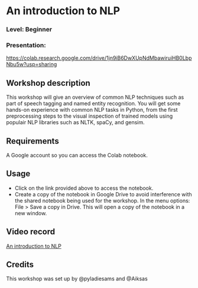 
# An introduction to NLP
### Level: Beginner
### Presentation: 
https://colab.research.google.com/drive/1jn9iB6DwXUpNdMbawiruiHB0LbpNbu5w?usp=sharing

## Workshop description
This workshop will give an overview of common NLP techniques such as part of speech tagging and named entity 
recognition. You will get some hands-on experience with common NLP tasks in Python, from the first preprocessing 
steps to the visual inspection of trained models using populair NLP libraries such as NLTK, spaCy, and gensim.

## Requirements
A Google account so you can access the Colab notebook.

## Usage
* Click on the link provided above to access the notebook.
* Create a copy of the notebook in Google Drive to avoid interference with the shared notebook being used for the workshop. In the menu options: File > Save a copy in Drive. This will open a copy of the notebook in a new window. 

## Video record
[An introduction to NLP](https://youtu.be/SxoNJuJdXuA)

## Credits
This workshop was set up by @pyladiesams and @Aiksas
